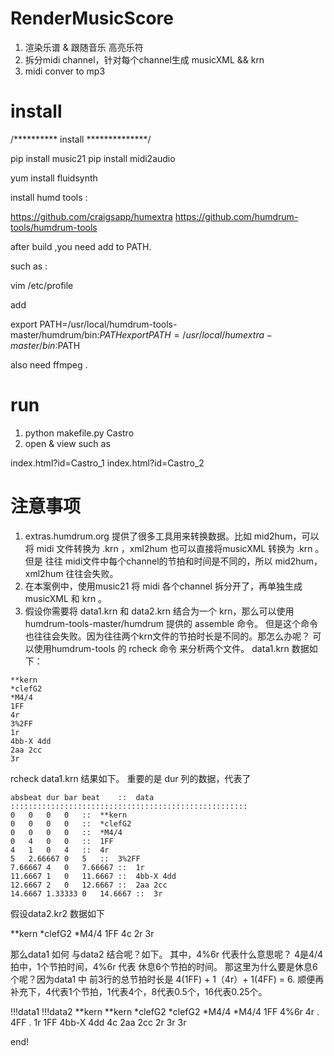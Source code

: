 # RenderMusicScore

1. 渲染乐谱 & 跟随音乐 高亮乐符
2. 拆分midi channel，针对每个channel生成 musicXML &&  krn 
3. midi conver to mp3



# install 

/********** install **************/

pip install music21
pip install midi2audio


yum install fluidsynth


install humd tools :

https://github.com/craigsapp/humextra
https://github.com/humdrum-tools/humdrum-tools


after build ,you need add to PATH.


such as :

vim /etc/profile

add 

export PATH=/usr/local/humdrum-tools-master/humdrum/bin:$PATH
export PATH=/usr/local/humextra-master/bin:$PATH


also need ffmpeg .

# run 
1.   python makefile.py Castro
2.   open & view  such as  
   
   index.html?id=Castro_1 
   index.html?id=Castro_2 



# 注意事项
1.   extras.humdrum.org 提供了很多工具用来转换数据。比如 mid2hum，可以将 midi 文件转换为 .krn ，xml2hum 也可以直接将musicXML 转换为 .krn   。但是 往往 midi文件中每个channel的节拍和时间是不同的，所以 mid2hum，xml2hum 往往会失败。
2.   在本案例中，使用music21 将 midi 各个channel 拆分开了，再单独生成 musicXML 和 krn 。
3.   假设你需要将 data1.krn  和 data2.krn  结合为一个 krn，那么可以使用humdrum-tools-master/humdrum 提供的 assemble 命令。 但是这个命令也往往会失败。因为往往两个krn文件的节拍时长是不同的。那怎么办呢？ 可以使用humdrum-tools 的 rcheck 命令 来分析两个文件。 data1.krn 数据如下：


	**kern
    *clefG2
    *M4/4
    1FF
    4r
    3%2FF
    1r
    4bb-X 4dd
    2aa 2cc
    3r
    
rcheck  data1.krn  结果如下。 重要的是 dur 列的数据，代表了


	absbeat	dur	bar	beat	::	data
	:::::::::::::::::::::::::::::::::::::::::::::::::::::
	0	0	0	0	::	**kern
	0	0	0	0	::	*clefG2
	0	0	0	0	::	*M4/4
	0	4	0	0	::	1FF
	4	1	0	4	::	4r
	5	2.66667	0	5	::	3%2FF
	7.66667	4	0	7.66667	::	1r
	11.6667	1	0	11.6667	::	4bb-X 4dd
	12.6667	2	0	12.6667	::	2aa 2cc
	14.6667	1.33333	0	14.6667	::	3r



假设data2.kr2 数据如下

   **kern
   *clefG2
   *M4/4
   1FF
   4c
   2r
   3r
   
   
那么data1 如何 与data2 结合呢？如下。 其中，4%6r 代表什么意思呢？ 4是4/4拍中，1个节拍时间，4%6r 代表 休息6个节拍的时间。 那这里为什么要是休息6个呢？因为data1 中 前3行的总节拍时长是 4(1FF) + 1（4r）+ 1(4FF) = 6.   顺便再补充下，4代表1个节拍，1代表4个，8代表0.5个，16代表0.25个。


   !!!data1  !!!data2
   **kern	**kern
   *clefG2	*clefG2
   *M4/4	*M4/4
   1FF	4%6r
   4r	.
   4FF	.
   1r	1FF
   4bb-X 4dd	4c
   2aa 2cc	2r
   3r	3r


end!
